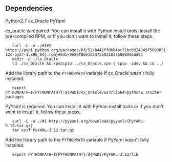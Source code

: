 ## Dependencies
Python2.7
cx_Oracle
PyYaml


cx_oracle is required. You can install it with Python install tools, install the pre-compiled RPM, or if you don't want to install it, follow these steps.
```
   curl -L -o ./#1#2 https://pypi.python.org/packages/0f/52/b441ff86b4ac71bcb324045f5898021fc1421f025d77e9932733815eaf48/{cx_Oracle}-5.2.1-12c-py27-1.x86_64{.rpm}#md5=0e8ef8de3d5475b02103760e80d6ad9c
   mkdir -p ./cx_Oracle
   cd ./cx_Oracle && rpm2cpio ../cx_Oracle.rpm | cpio -idmv && cd ../
```

Add the library path to the `PYTHONPATH` variable if cx_Oracle wasn't fully installed.
```
   export PYTHONPATH=${PYTHONPATH?}:${PWD}/cx_Oracle/usr/lib64/python2.7/site-packages
```

PyYaml is required. You can install it with Python install tools or if you don't want to install it, follow these steps.
```
   curl -L -o ./#1 http://pyyaml.org/download/pyyaml/{PyYAML-3.12.tar.gz}
   tar xzvf PyYAML-3.12.tar.gz
```

Add the library path to the `PYTHONPATH` variable if PyYaml wasn't fully installed.
```
   export PYTHONPATH=${PYTHONPATH?}:${PWD}/PyYAML-3.12/lib
```
